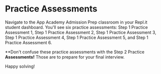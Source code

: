 # Practice Assessments

Navigate to the App Academy Admission Prep classroom in your Repl.it student
dashboard. You'll see six practice assessments: Step 1 Practice Assessment 1, Step 1 Practice Assessment 2, Step 1 Practice Assessment 3, Step 1 Practice Assessment 4, Step 1 Practice Assessment 5, and Step 1 Practice Assessment 6.

**Don't confuse these practice assessments with the Step 2 Practice
**Assessments!** Those are to prepare for your final interview.

Happy solving!
